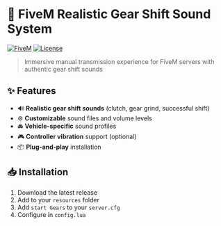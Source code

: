 # 🚗 FiveM Realistic Gear Shift Sound System

[![FiveM](https://img.shields.io/badge/FiveM-CFX-%23FF8300?style=for-the-badge&logo=data:image/png;base64,iVBORw0KGgoAAAANSUhEUgAAABAAAAAQCAYAAAAf8/9hAAAABmJLR0QA/wD/AP+gvaeTAAAACXBIWXMAAAsTAAALEwEAmpwYAAAAB3RJTUUH4QgJDx0Qh5XK3QAAAB1pVFh0Q29tbWVudAAAAAAAQ3JlYXRlZCB3aXRoIEdJTVBkLmUHAAAAVUlEQVQ4y2NgGAXDFmzatMmKAQ38B2LQ+P8wzIhMZ0Qx4D8S/R8Z/4cZgGwAsoH/kQ1ANgDZgP8oBiAbgGwAsgH/kQ1ANgDZAGQD/qMYgGwAsgHIAAB4VhP5Z3Z5HwAAAABJRU5ErkJggg==)](https://fivem.net)
[![License](https://img.shields.io/github/license/yourname/fivem-gear-sound?style=for-the-badge)](LICENSE)

> Immersive manual transmission experience for FiveM servers with authentic gear shift sounds


## ✨ Features
- 🔊 **Realistic gear shift sounds** (clutch, gear grind, successful shift)
- ⚙️ **Customizable** sound files and volume levels
- 🚘 **Vehicle-specific** sound profiles
- 🎮 **Controller vibration** support (optional)
- 📦 **Plug-and-play** installation

## 📥 Installation
1. Download the latest release
2. Add to your `resources` folder
3. Add `start Gears` to your `server.cfg`
4. Configure in `config.lua`
